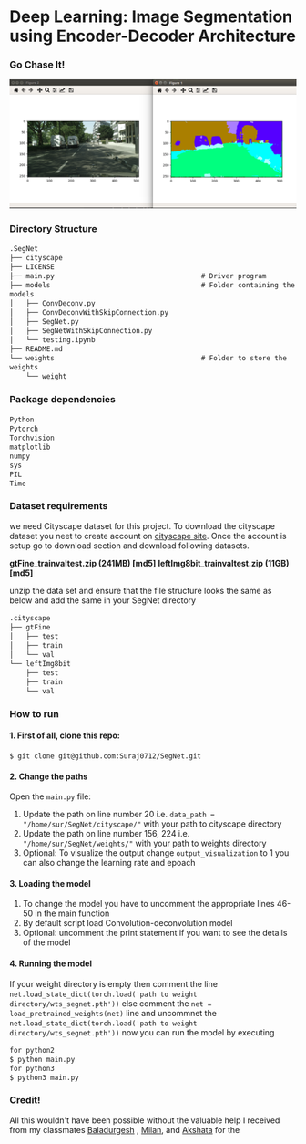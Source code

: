 # Deep Learning: Image Segmentation using Encoder-Decoder Architecture

### Go Chase It!
![alt txt](docs/segmentation.png)

### Directory Structure
```
.SegNet
├── cityscape
├── LICENSE
├── main.py                                    # Driver program                                 
├── models                                     # Folder containing the models                                  
│   ├── ConvDeconv.py                          
│   ├── ConvDeconvWithSkipConnection.py
│   ├── SegNet.py
│   ├── SegNetWithSkipConnection.py
│   └── testing.ipynb
├── README.md
└── weights                                    # Folder to store the weights
    └── weight
```
### Package dependencies
```
Python
Pytorch
Torchvision
matplotlib
numpy
sys
PIL
Time
```

### Dataset requirements
we need Cityscape dataset for this project. To download the cityscape dataset you neet to create account on [cityscape site](https://www.cityscapes-dataset.com/login/).
Once the account is setup go to download section and download following datasets.

**gtFine_trainvaltest.zip (241MB) [md5]**
**leftImg8bit_trainvaltest.zip (11GB) [md5]**

unzip the data set and ensure that the file structure looks the same as below and add the same in your SegNet directory
```
.cityscape
├── gtFine
│   ├── test
│   ├── train
│   └── val
└── leftImg8bit
    ├── test
    ├── train
    └── val
```

### How to run

#### 1. First of all, clone this repo:
```
$ git clone git@github.com:Suraj0712/SegNet.git
```
#### 2. Change the paths
Open the ```main.py``` file: 
1. Update the path on line number 20 i.e. ```data_path = "/home/sur/SegNet/cityscape/"``` with your path to cityscape directory
2. Update the path on line number 156, 224 i.e. ```"/home/sur/SegNet/weights/"``` with your path to weights directory
3. Optional: To visualize the output change ```output_visualization``` to 1 you can also change the learning rate and epoach 

#### 3. Loading the model
1. To change the model you have to uncomment the appropriate lines 46-50 in the main function 
2. By default script load Convolution-deconvolution model
3. Optional: uncomment the print statement if you want to see the details of the model

#### 4. Running the model
If your weight directory is empty then comment the line ```net.load_state_dict(torch.load('path to weight directory/wts_segnet.pth'))```
else comment the ```net = load_pretrained_weights(net)``` line and uncommnet the ```net.load_state_dict(torch.load('path to weight directory/wts_segnet.pth'))```
now you can run the model by executing 
```
for python2
$ python main.py
for python3
$ python3 main.py
```
### Credit!
All this wouldn't have been possible without the valuable help I received from my classmates [Baladurgesh](https://www.linkedin.com/in/baladhurgesh/) , [Milan](https://www.linkedin.com/in/milan-r-shah/), and [Akshata](https://www.linkedin.com/in/akshata-pore-558242189/) for the

